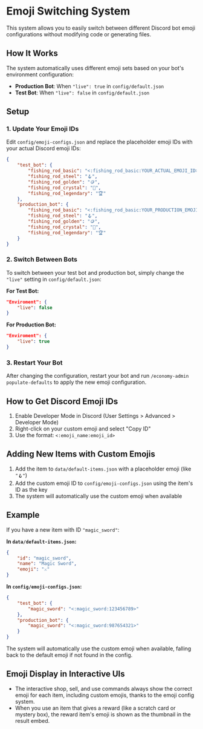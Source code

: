 # Emoji Switching System

This system allows you to easily switch between different Discord bot emoji configurations without modifying code or generating files.

## How It Works

The system automatically uses different emoji sets based on your bot's environment configuration:

- **Production Bot**: When `"live": true` in `config/default.json`
- **Test Bot**: When `"live": false` in `config/default.json`

## Setup

### 1. Update Your Emoji IDs

Edit `config/emoji-configs.json` and replace the placeholder emoji IDs with your actual Discord emoji IDs:

```json
{
    "test_bot": {
        "fishing_rod_basic": "<:fishing_rod_basic:YOUR_ACTUAL_EMOJI_ID>",
        "fishing_rod_steel": "🪝",
        "fishing_rod_golden": "🪙",
        "fishing_rod_crystal": "💠",
        "fishing_rod_legendary": "🏆"
    },
    "production_bot": {
        "fishing_rod_basic": "<:fishing_rod_basic:YOUR_PRODUCTION_EMOJI_ID>",
        "fishing_rod_steel": "🪝",
        "fishing_rod_golden": "🪙",
        "fishing_rod_crystal": "💠",
        "fishing_rod_legendary": "🏆"
    }
}
```

### 2. Switch Between Bots

To switch between your test bot and production bot, simply change the `"live"` setting in `config/default.json`:

**For Test Bot:**
```json
"Enviroment": {
    "live": false
}
```

**For Production Bot:**
```json
"Enviroment": {
    "live": true
}
```

### 3. Restart Your Bot

After changing the configuration, restart your bot and run `/economy-admin populate-defaults` to apply the new emoji configuration.

## How to Get Discord Emoji IDs

1. Enable Developer Mode in Discord (User Settings > Advanced > Developer Mode)
2. Right-click on your custom emoji and select "Copy ID"
3. Use the format: `<:emoji_name:emoji_id>`

## Adding New Items with Custom Emojis

1. Add the item to `data/default-items.json` with a placeholder emoji (like `"🪝"`)
2. Add the custom emoji ID to `config/emoji-configs.json` using the item's ID as the key
3. The system will automatically use the custom emoji when available

## Example

If you have a new item with ID `"magic_sword"`:

**In `data/default-items.json`:**
```json
{
    "id": "magic_sword",
    "name": "Magic Sword",
    "emoji": "⚔️"
}
```

**In `config/emoji-configs.json`:**
```json
{
    "test_bot": {
        "magic_sword": "<:magic_sword:123456789>"
    },
    "production_bot": {
        "magic_sword": "<:magic_sword:987654321>"
    }
}
```

The system will automatically use the custom emoji when available, falling back to the default emoji if not found in the config.

## Emoji Display in Interactive UIs

- The interactive shop, sell, and use commands always show the correct emoji for each item, including custom emojis, thanks to the emoji config system.
- When you use an item that gives a reward (like a scratch card or mystery box), the reward item's emoji is shown as the thumbnail in the result embed. 